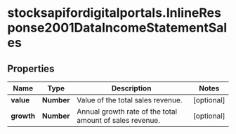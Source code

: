 # stocksapifordigitalportals.InlineResponse2001DataIncomeStatementSales

## Properties

Name | Type | Description | Notes
------------ | ------------- | ------------- | -------------
**value** | **Number** | Value of the total sales revenue. | [optional] 
**growth** | **Number** | Annual growth rate of the total amount of sales revenue. | [optional] 


